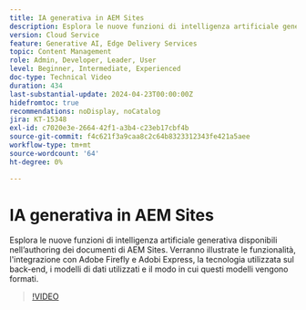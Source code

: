 ```yaml
---
title: IA generativa in AEM Sites
description: Esplora le nuove funzioni di intelligenza artificiale generativa disponibili per l’authoring dei documenti AEM.
version: Cloud Service
feature: Generative AI, Edge Delivery Services
topic: Content Management
role: Admin, Developer, Leader, User
level: Beginner, Intermediate, Experienced
doc-type: Technical Video
duration: 434
last-substantial-update: 2024-04-23T00:00:00Z
hidefromtoc: true
recommendations: noDisplay, noCatalog
jira: KT-15348
exl-id: c7020e3e-2664-42f1-a3b4-c23eb17cbf4b
source-git-commit: f4c621f3a9caa8c2c64b8323312343fe421a5aee
workflow-type: tm+mt
source-wordcount: '64'
ht-degree: 0%

---
```


# IA generativa in AEM Sites

Esplora le nuove funzioni di intelligenza artificiale generativa disponibili nell’authoring dei documenti di AEM Sites. Verranno illustrate le funzionalità, l&#39;integrazione con Adobe Firefly e Adobi Express, la tecnologia utilizzata sul back-end, i modelli di dati utilizzati e il modo in cui questi modelli vengono formati.

>[!VIDEO](https://video.tv.adobe.com/v/3428436/?learn=on)
